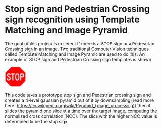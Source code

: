 # Stop sign and Pedestrian Crossing sign recognition using Template Matching and Image Pyramid

The goal of this project is to detect if there is a STOP sign or a Pedestrian Crossing sign in an image. Two traditional Computer Vision techniques called Template
Matching and Image Pyramid are used to do this. An example of STOP sign and Pedestrian Crossing sign templates is shown

![Stop sign template](https://github.com/nannapaneni4/Sign-Detection-using-Template-Matching-/blob/main/stopPrototype67.png)


This code takes a prototype stop sign and Pedestrian crossing sign and creates a 4-level gaussian pyramid out of it by downsampling (read more here: https://en.wikipedia.org/wiki/Pyramid_(image_processing)) then it slides the pyramid one slice at a time over the target image, computing the normalized cross correlation (NCC). The slice with the higher NCC value is determined to be the stop sign.
